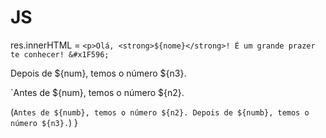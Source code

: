 # JS
res.innerHTML = `<p>Olá, <strong>${nome}</strong>! É um grande prazer te conhecer! &#x1F596;`

 Depois de ${num}, temos o número ${n3}.

 `Antes de ${num}, temos o número ${n2}.


(`Antes de ${numb}, temos o número ${n2}.
            Depois de ${numb}, temos o número ${n3}.`)
            } 